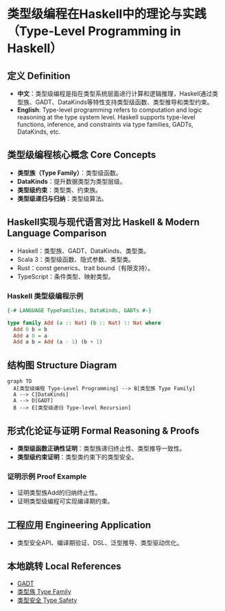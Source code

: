 # 类型级编程在Haskell中的理论与实践（Type-Level Programming in Haskell）

## 定义 Definition
- **中文**：类型级编程是指在类型系统层面进行计算和逻辑推理，Haskell通过类型族、GADT、DataKinds等特性支持类型级函数、类型推导和类型约束。
- **English**: Type-level programming refers to computation and logic reasoning at the type system level. Haskell supports type-level functions, inference, and constraints via type families, GADTs, DataKinds, etc.

## 类型级编程核心概念 Core Concepts
- **类型族（Type Family）**：类型级函数。
- **DataKinds**：提升数据类型为类型层级。
- **类型级约束**：类型类、约束族。
- **类型级递归与归纳**：类型级算法。

## Haskell实现与现代语言对比 Haskell & Modern Language Comparison
- Haskell：类型族、GADT、DataKinds、类型类。
- Scala 3：类型级函数、隐式参数、类型类。
- Rust：const generics、trait bound（有限支持）。
- TypeScript：条件类型、映射类型。

### Haskell 类型级编程示例
```haskell
{-# LANGUAGE TypeFamilies, DataKinds, GADTs #-}

type family Add (a :: Nat) (b :: Nat) :: Nat where
  Add 0 b = b
  Add a 0 = a
  Add a b = Add (a - 1) (b + 1)
```

## 结构图 Structure Diagram
```mermaid
graph TD
  A[类型级编程 Type-Level Programming] --> B[类型族 Type Family]
  A --> C[DataKinds]
  A --> D[GADT]
  B --> E[类型级递归 Type-level Recursion]
```

## 形式化论证与证明 Formal Reasoning & Proofs
- **类型级函数正确性证明**：类型族递归终止性、类型推导一致性。
- **类型级约束证明**：类型类约束下的类型安全。

### 证明示例 Proof Example
- 证明类型族Add的归纳终止性。
- 证明类型级编程可实现编译期约束。

## 工程应用 Engineering Application
- 类型安全API、编译期验证、DSL、泛型推导、类型驱动优化。

## 本地跳转 Local References
- [GADT](../29-GADT/01-GADT-in-Haskell.md)
- [类型族 Type Family](../31-Type-Family/01-Type-Family-in-Haskell.md)
- [类型安全 Type Safety](../14-Type-Safety/01-Type-Safety-in-Haskell.md) 